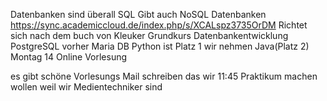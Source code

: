 Datenbanken sind überall
SQL
Gibt auch NoSQL Datenbanken
https://sync.academiccloud.de/index.php/s/XCALspz3735OrDM
Richtet sich nach dem buch von Kleuker Grundkurs Datenbankentwicklung
PostgreSQL vorher Maria DB
Python ist Platz 1 wir nehmen Java(Platz 2)
Montag 14 Online Vorlesung

es gibt schöne Vorlesungs
Mail schreiben das wir 11:45 Praktikum machen wollen weil wir Medientechniker sind

